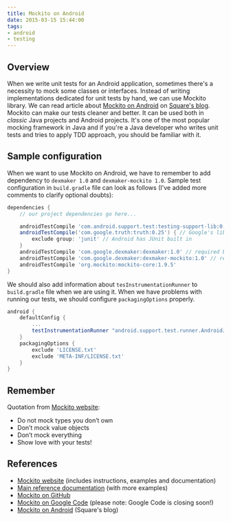 ```yaml
---
title: Mockito on Android
date: 2015-03-15 15:44:00
tags:
- android
- testing
---
```


Overview
--------

When we write unit tests for an Android application, sometimes there's a necessity to mock some classes or interfaces. Instead of writing implementations dedicated for unit tests by hand, we can use Mockito library. We can read article about [Mockito on Android](https://corner.squareup.com/2012/10/mockito-android.html) on [Square's blog](https://corner.squareup.com/). Mockito can make our tests cleaner and better. It can be used both in _classic_ Java projects and Android projects. It's one of the most popular mocking framework in Java and if you're a Java developer who writes unit tests and tries to apply TDD approach, you should be familiar with it.

Sample configuration
--------------------

When we want to use Mockito on Android, we have to remember to add dependency to `dexmaker 1.0` and `dexmaker-mockito 1.0`. Sample test configuration in `build.gradle` file can look as follows (I've added more comments to clarify optional doubts):

```gradle
dependencies {
    // our project dependencies go here...

    androidTestCompile 'com.android.support.test:testing-support-lib:0.1' // Android testing support library
    androidTestCompile('com.google.truth:truth:0.25') { // Google's library for assertions (not required by Mockito)
        exclude group: 'junit' // Android has JUnit built in
    }
    androidTestCompile 'com.google.dexmaker:dexmaker:1.0' // required by Mockito
    androidTestCompile 'com.google.dexmaker:dexmaker-mockito:1.0' // required by Mockito
    androidTestCompile 'org.mockito:mockito-core:1.9.5'
}
```

We should also add information about `tesInstrumentationRunner` to `build.gradle` file when we are using it. When we have problems with running our tests, we should configure `packagingOptions` properly.

```gradle
android {
    defaultConfig {
        ...
        testInstrumentationRunner "android.support.test.runner.AndroidJUnitRunner"
    }
    packagingOptions {
        exclude 'LICENSE.txt'
        exclude 'META-INF/LICENSE.txt'
    }
}
```

Remember
--------

Quotation from [Mockito website](http://mockito.org/):

*   Do not mock types you don’t own
*   Don’t mock value objects
*   Don’t mock everything
*   Show love with your tests!

References
----------

*   [Mockito website](http://mockito.org/) (includes instructions, examples and documentation)
*   [Main reference documentation](http://site.mockito.org/mockito/docs/current/org/mockito/Mockito.html) (with more examples)
*   [Mockito on GitHub](https://github.com/mockito/mockito)
*   [Mockito on Google Code](https://code.google.com/p/mockito/) (please note: Google Code is closing soon!)
*   [Mockito on Android](https://corner.squareup.com/2012/10/mockito-android.html) (Square's blog)
